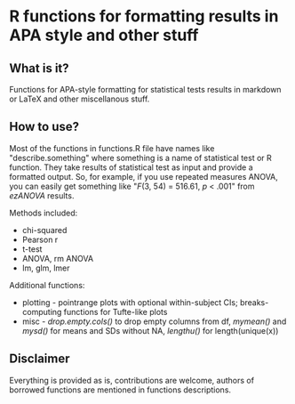 # R functions for formatting results in APA style and other stuff

## What is it? 

Functions for APA-style formatting for statistical tests results in markdown or LaTeX and other miscellanous stuff.

## How to use? 

Most of the functions in functions.R file have names like "describe.something" where something is a name of statistical test or R function. 
They take results of statistical test as input and provide a formatted output. So, for example, if you use repeated measures ANOVA, you can easily get something like "_F_(3, 54) = 516.61, _p_ < .001" from _ezANOVA_ results. 

Methods included:
- chi-squared 
- Pearson r
- t-test
- ANOVA, rm ANOVA
- lm, glm, lmer

Additional functions:
- plotting - pointrange plots with optional within-subject CIs; breaks-computing functions for Tufte-like plots
- misc - _drop.empty.cols()_ to drop empty columns from df, _mymean()_ and _mysd()_ for means and SDs without NA, _lengthu()_ for length(unique(x))

## Disclaimer

Everything is provided as is, contributions are welcome, authors of borrowed functions are mentioned in functions descriptions. 

